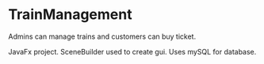 # TrainManagement

Admins can manage trains and customers can buy ticket.

JavaFx project.
SceneBuilder used to create gui.
Uses mySQL for database.
